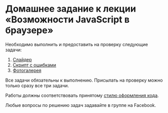 # Домашнее задание к лекции «Возможности JavaScript в браузере»

Необходимо выполнить и предоставить на проверку следующие задачи:

1. [Слайдер](./slider/)
2. [Скрипт с ошибками](./errors/)
3. [Фотогалерея](./gallery/)

Все задачи обязательны к выполнению. Присылать на проверку можно только сразу все три задачи.

Работы должны соответствовать принятому [стилю оформления кода](https://netology-university.bitbucket.io/codestyle/).

Любые вопросы по решению задач задавайте в группе на Facebook.
